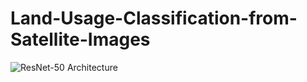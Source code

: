 # Land-Usage-Classification-from-Satellite-Images
![ResNet-50 Architecture](/EuroSAT/eurosat_overview_small.png)
